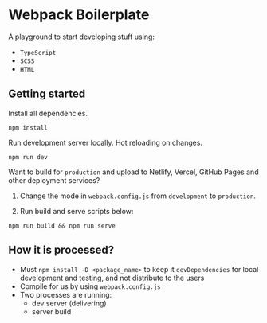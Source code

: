 # Webpack Boilerplate

A playground to start developing stuff using:

- `TypeScript`
- `SCSS`
- `HTML`

## Getting started

Install all dependencies.

```shell
npm install
```

Run development server locally. Hot reloading on changes.

```shell
npm run dev
```

Want to build for `production` and upload to Netlify, Vercel, GitHub Pages and other deployment services?

1. Change the mode in `webpack.config.js` from `development` to `production`.

2. Run build and serve scripts below:

```shell
npm run build && npm run serve
```

## How it is processed?

- Must `npm install -D <package_name>` to keep it `devDependencies` for local development and testing, and not distribute to the users
- Compile for us by using `webpack.config.js`
- Two processes are running:
  - dev server (delivering)
  - server build

